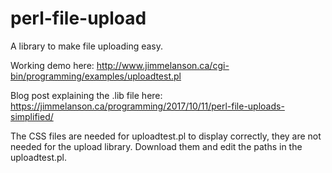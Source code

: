 # perl-file-upload
A library to make file uploading easy.

Working demo here:
http://www.jimmelanson.ca/cgi-bin/programming/examples/uploadtest.pl

Blog post explaining the .lib file here:
https://jimmelanson.ca/programming/2017/10/11/perl-file-uploads-simplified/

The CSS files are needed for uploadtest.pl to display correctly, they are not needed for the upload library. Download them and edit the paths in the uploadtest.pl.

